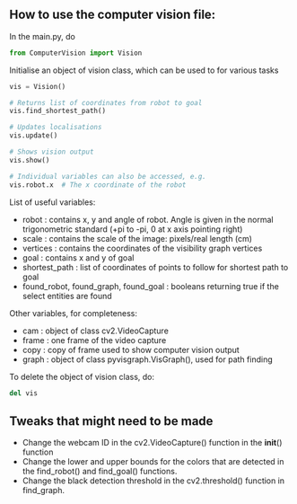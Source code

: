 ## How to use the computer vision file:

In the main.py, do
```python
from ComputerVision import Vision
```

Initialise an object of vision class, which can be used to for various tasks
```python
vis = Vision()

# Returns list of coordinates from robot to goal
vis.find_shortest_path()

# Updates localisations
vis.update()

# Shows vision output
vis.show()

# Individual variables can also be accessed, e.g.
vis.robot.x  # The x coordinate of the robot
```

List of useful variables:
- robot : contains x, y and angle of robot. Angle is given in the normal
  trigonometric standard (+pi to -pi, 0 at x axis pointing right)
- scale : contains the scale of the image: pixels/real length (cm)
- vertices : contains the coordinates of the visibility graph vertices
- goal : contains x and y of goal
- shortest_path : list of coordinates of points to follow for shortest path 
  to goal
- found_robot, found_graph, found_goal : booleans returning true if the select
  entities are found

Other variables, for completeness:
- cam : object of class cv2.VideoCapture
- frame : one frame of the video capture
- copy : copy of frame used to show computer vision output
- graph : object of class pyvisgraph.VisGraph(), used for path finding

To delete the object of vision class, do:
```python
del vis
```

## Tweaks that might need to be made

- Change the webcam ID in the cv2.VideoCapture() function in the __init__() function
- Change the lower and upper bounds for the colors that are detected in the find_robot() and find_goal() functions.
- Change the black detection threshold in the cv2.threshold() function in find_graph.
